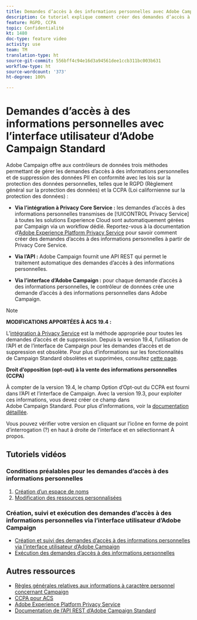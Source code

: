 ```yaml
---
title: Demandes d’accès à des informations personnelles avec Adobe Campaign Standard (ACS) - Vue d’ensemble
description: Ce tutoriel explique comment créer des demandes d’accès à des informations personnelles via l’interface d’Adobe Campaign Standard (ACS).
feature: RGPD, CCPA
topic: Confidentialité
kt: 1480
doc-type: feature video
activity: use
team: TM
translation-type: ht
source-git-commit: 556bff4c94e16d3a94561dee1ccb311bc003b631
workflow-type: ht
source-wordcount: '373'
ht-degree: 100%

---
```



# Demandes d’accès à des informations personnelles avec l’interface utilisateur d’Adobe Campaign Standard

Adobe Campaign offre aux contrôleurs de données trois méthodes permettant de gérer les demandes d’accès à des informations personnelles et de suppression des données PII en conformité avec les lois sur la protection des données personnelles, telles que le RGPD (Règlement général sur la protection des données) et la CCPA (Loi californienne sur la protection des données) :

* **Via l’intégration à Privacy Core Service :** les demandes d’accès à des informations personnelles transmises de [!UICONTROL Privacy Service] à toutes les solutions Experience Cloud sont automatiquement gérées par Campaign via un workflow dédié. Reportez-vous à la documentation d’[Adobe Experience Platform Privacy Service](https://adobe.io/apis/cloudplatform/gdpr.html) pour savoir comment créer des demandes d’accès à des informations personnelles à partir de Privacy Core Service.

* **Via l’API :** Adobe Campaign fournit une API REST qui permet le traitement automatique des demandes d’accès à des informations personnelles.

* **Via l’interface d’Adobe Campaign :** pour chaque demande d’accès à des informations personnelles, le contrôleur de données crée une demande d’accès à des informations personnelles dans Adobe Campaign.

>[!NOTE]
>
> **MODIFICATIONS APPORTÉES À ACS 19.4 :**
> 
> L’[intégration à Privacy Service](https://adobe.io/apis/cloudplatform/gdpr.html) est la méthode appropriée pour toutes les demandes d’accès et de suppression. Depuis la version 19.4, l’utilisation de l’API et de l’interface de Campaign pour les demandes d’accès et de suppression est obsolète. Pour plus d’informations sur les fonctionnalités de Campaign Standard obsolètes et supprimées, consultez [cette page](https://helpx.adobe.com/fr/campaign/kb/acs-deprecated-and-removed-features.html).
>
>**Droit d’opposition (opt-out) à la vente des informations personnelles (CCPA)**
>
>À compter de la version 19.4, le champ Option d’Opt-out du CCPA est fourni dans l’API et l’interface de Campaign. Avec la version 19.3, pour exploiter ces informations, vous devez créer ce champ dans Adobe Campaign Standard. Pour plus d’informations, voir la [documentation détaillée](https://helpx.adobe.com/fr/campaign/kb/acs-privacy.html#ccpa).
>
> Vous pouvez vérifier votre version en cliquant sur l’icône en forme de point d’interrogation (?) en haut à droite de l’interface et en sélectionnant À propos.

## Tutoriels vidéos

### Conditions préalables pour les demandes d’accès à des informations personnelles

1. [Création d’un espace de noms](/help/privacy/namespaces-for-privacy-requests.md)
1. [Modification des ressources personnalisées](/help/privacy/custom-resources-for-privacy-requests.md)

### Création, suivi et exécution des demandes d’accès à des informations personnelles via l’interface utilisateur d’Adobe Campaign

* [Création et suivi des demandes d’accès à des informations personnelles via l’interface utilisateur d’Adobe Campaign](/help/privacy/create-and-track-privacy-requests.md)
* [Exécution des demandes d’accès à des informations personnelles](/help/privacy/execute-privacy-requests.md)

## Autres ressources

* [Règles générales relatives aux informations à caractère personnel concernant Campaign](https://helpx.adobe.com/fr/campaign/kb/campaign-privacy-overview.html)
* [CCPA pour ACS](https://helpx.adobe.com/fr/campaign/kb/acs-privacy.html#ccpa)
* [Adobe Experience Platform Privacy Service](https://adobe.io/apis/cloudplatform/gdpr.html)
* [Documentation de l’API REST d’Adobe Campaign Standard](https://final-docs.campaign.adobe.com/doc/standard/en/api/ACS_API.html#privacy-management)
